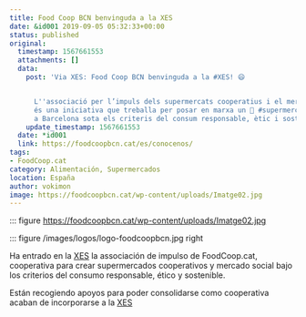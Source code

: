 ```yaml
---
title: Food Coop BCN benvinguda a la XES
date: &id001 2019-09-05 05:32:33+00:00
status: published
original:
  timestamp: 1567661553
  attachments: []
  data:
    post: 'Via XES: Food Coop BCN benvinguda a la #XES! 😄


      L''associació per l’impuls dels supermercats cooperatius i el mercat social
      és una iniciativa que treballa per posar en marxa un 🛒 #supermercatcooperatiu
      a Barcelona sota els criteris del consum responsable, ètic i sostenible.'
    update_timestamp: 1567661553
  date: *id001
  link: https://foodcoopbcn.cat/es/conocenos/
tags:
- FoodCoop.cat
category: Alimentación, Supermercados
location: España
author: vokimon
image: https://foodcoopbcn.cat/wp-content/uploads/Imatge02.jpg
---
```


::: figure https://foodcoopbcn.cat/wp-content/uploads/Imatge02.jpg

::: figure /images/logos/logo-foodcoopbcn.jpg right

Ha entrado en la [XES](https://xes.cat) la associación de impulso de FoodCoop.cat,
cooperativa para crear supermercados cooperativos y mercado social
bajo los criterios del consumo responsable, ético y sostenible.

Están recogiendo apoyos para poder consolidarse como cooperativa
 acaban de incorporarse a la [XES](https://xes.cat)



